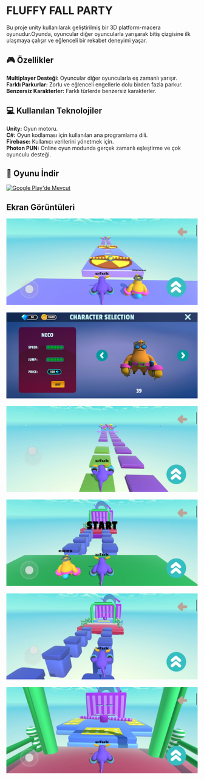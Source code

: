 # FLUFFY FALL PARTY

Bu proje unity kullanılarak geliştirilmiş bir 3D platform-macera oyunudur.Oyunda, oyuncular diğer oyuncularla yarışarak bitiş çizgisine ilk ulaşmaya çalışır ve eğlenceli bir rekabet deneyimi yaşar.

## 🎮 Özellikler

**Multiplayer Desteği:** Oyuncular diğer oyuncularla eş zamanlı yarışır.<br>
**Farklı Parkurlar:** Zorlu ve eğlenceli engellerle dolu birden fazla parkur.<br>
**Benzersiz Karakterler:** Farklı türlerde benzersiz karakterler.

## 💻 Kullanılan Teknolojiler

  **Unity:** Oyun motoru.<br>
  **C#:** Oyun kodlaması için kullanılan ana programlama dili.<br>
  **Firebase:** Kullanıcı verilerini yönetmek için.<br>
  **Photon PUN:**  Online oyun modunda gerçek zamanlı eşleştirme ve çok oyunculu desteği.


## 📲 Oyunu İndir
   [![Google Play'de Mevcut](https://upload.wikimedia.org/wikipedia/commons/7/78/Google_Play_Store_badge_EN.svg)](https://play.google.com/store/apps/details?id=com.DefaultCompany.FluffyFallParty)


  ## Ekran Görüntüleri

 ![Oyun Görüntüsü](Screenshots/1.jpg)
&nbsp;
![Oyun Görüntüsü](Screenshots/2.jpg)
&nbsp;
![Oyun Görüntüsü](Screenshots/3.jpg)
&nbsp;
![Oyun Görüntüsü](Screenshots/4.jpg)
&nbsp;
![Oyun Görüntüsü](Screenshots/5.jpg)
&nbsp;
![Oyun Görüntüsü](Screenshots/6.jpg)

